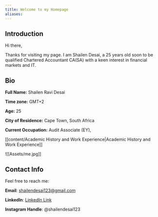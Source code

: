```yaml
---
title: Welcome to my Homepage
aliases:
---
```



## Introduction

Hi there,

Thanks for visiting my page. I am Shailen Desai, a 25 years old soon to be qualified Chartered Accountant CA(SA) with a keen interest in financial markets and IT.




## Bio
**Full Name:** Shailen Ravi Desai

**Time zone:** GMT+2

**Age:** 25

**City of Residence:** Cape Town, South Africa

**Current Occupation:** Audit Associate (EY),   

[[content/Academic History and Work Experience|Academic History and Work Experience]]



![[Assets/me.jpg]]



## Contact Info

Feel free to reach me:

**Email**: shailendesai123@gmail.com

**LinkedIn**:  [LinkedIn Link](https://www.linkedin.com/in/shailen-d-572300120/)

**Instagram Handle**: @shailendesai123